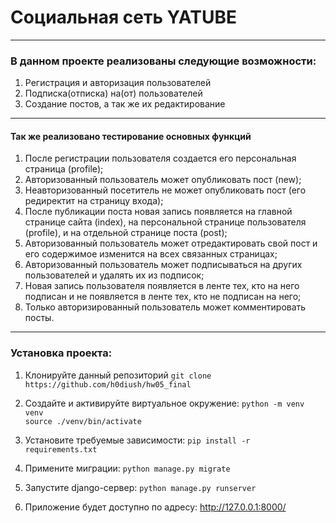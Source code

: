 # Социальная сеть YATUBE
<hr>

### В данном проекте реализованы следующие возможности:
1. Регистрация и авторизация пользователей
2. Подписка(отписка) на(от) пользователей
3. Создание постов, а так же их редактирование
<hr>

#### Так же реализовано тестирование основных функций
1. После регистрации пользователя создается его персональная страница (profile);
2. Авторизованный пользователь может опубликовать пост (new);
3. Неавторизованный посетитель не может опубликовать пост (его редиректит на страницу входа);
4. После публикации поста новая запись появляется на главной странице сайта (index), на персональной странице пользователя (profile), и на отдельной странице поста (post);
5. Авторизованный пользователь может отредактировать свой пост и его содержимое изменится на всех связанных страницах;
6. Авторизованный пользователь может подписываться на других пользователей и удалять их из подписок;
7. Новая запись пользователя появляется в ленте тех, кто на него подписан и не появляется в ленте тех, кто не подписан на него;
8. Только авторизированный пользователь может комментировать посты.

<hr>

### Установка проекта:
1. Клонируйте данный репозиторий ```git clone https://github.com/h0diush/hw05_final```
2. Создайте и активируйте виртуальное окружение:
```python -m venv venv``` <br>
```source ./venv/bin/activate```
3. Установите требуемые зависимости:
```pip install -r requirements.txt```

4. Примените миграции:
```python manage.py migrate```


5. Запустите django-сервер:
```python manage.py runserver```

6. Приложение будет доступно по адресу: http://127.0.0.1:8000/
